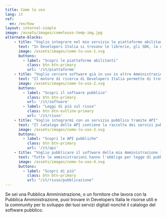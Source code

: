 ```yaml
---
title: Come lo uso
lang: it
ref:
  en: /en/how
layout: internal-simple
image: /assets/images/comelouso-temp-img.jpg
alternate-blocks:
    - title: "Voglio integrare nel mio servizio le piattaforme abilitanti"
      text: "In Developers Italia si trovano le librerie, gli SDK, la documentazione, gli esempi di codice, le risorse e gli ambienti di test di cui hai bisogno per integrare le piattaforme abilitanti del Piano Triennale all'interno del tuo servizio. I repository sono mantenuti dalla community e quindi sono aperti al tuo contributo."
      image: /assets/images/come-lo-uso-1.svg
      buttons:
        - label: "Scopri le piattaforme abilitanti"
          class: btn btn-primary
          url: '/it/piattaforme'
    - title: "Voglio cercare software già in uso in altre Amministrazioni"
      text: "Il motore di ricerca di Developers Italia permette di trovare tutto il software messo a riuso da altre Amministrazioni e il software open source creato da terze parti per la Pubblica Amministrazione."
      image: /assets/images/come-lo-uso-2.svg
      buttons:
        - label: "Scopri il software pubblico"
          class: btn btn-primary
          url: '/it/software'
        - label: "Leggi di più sul riuso"
          class: btn btn-outline-primary
          url: '/it/riuso'
    - title: "Voglio integrarmi con un servizio pubblico tramite API"
      text: "Il catalogo delle API contiene la raccolta dei servizi pubblici accessibili mediante interoperabilità, con la relativa documentazione e le descrizioni OpenAPI, per permetterti di costruire servizi pubblici digitali moderni."
      image: /assets/images/come-lo-uso-3.svg
      buttons:
        - label: "Scopri le API pubbliche"
          class: btn btn-primary
          url: '/it/api'
    - title: "Voglio pubblicare il software della mia Amministrazione in open source"
      text: "Tutte le amministrazioni hanno l'obbligo per legge di pubblicare in Developers Italia il software da loro commissionato. Le [Linee Guida](/it/riuso/pubblicazione) spiegano dettagliatamente il processo ed includono degli allegati tecnici che le amministrazioni possono includere nei contratti con i propri fornitori al fine di accertarsi di adempiere all'obbligo in modo corretto e di seguire le best practice dell'open source."
      image: /assets/images/come-lo-uso-4.svg
      buttons:
        - label: "Scopri di più"
          class: btn btn-primary
          url: "/it/riuso/pubblicazione"
---
```


Se sei una Pubblica Amministrazione, o un fornitore che lavora con la Pubblica Amministrazione, puoi trovare in Developers Italia le risorse utili e la community per lo sviluppo dei tuoi servizi digitali nonché il catalogo del software pubblico.
